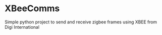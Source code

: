 # XBeeComms
Simple python project to send and receive zigbee frames using XBEE from Digi International
